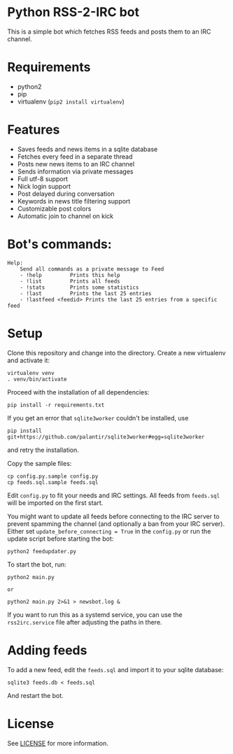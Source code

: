 Python RSS-2-IRC bot
====

This is a simple bot which fetches RSS feeds and posts them to an IRC channel.

# Requirements

- python2
- pip
- virtualenv (`pip2 install virtualenv`)

# Features

- Saves feeds and news items in a sqlite database
- Fetches every feed in a separate thread
- Posts new news items to an IRC channel
- Sends information via private messages
- Full utf-8 support
- Nick login support
- Post delayed during conversation
- Keywords in news title filtering support
- Customizable post colors
- Automatic join to channel on kick

# Bot's commands:

```
Help:
    Send all commands as a private message to Feed
    - !help         Prints this help
    - !list         Prints all feeds
    - !stats        Prints some statistics
    - !last         Prints the last 25 entries
    - !lastfeed <feedid> Prints the last 25 entries from a specific feed
```

# Setup 

Clone this repository and change into the directory. Create a new virtualenv and activate it:

```
virtualenv venv
. venv/bin/activate
```

Proceed with the installation of all dependencies:

```
pip install -r requirements.txt
```

If you get an error that `sqlite3worker` couldn't be installed, use 

```
pip install git+https://github.com/palantir/sqlite3worker#egg=sqlite3worker
```

and retry the installation.

Copy the sample files:

```
cp config.py.sample config.py
cp feeds.sql.sample feeds.sql
```

Edit `config.py` to fit your needs and IRC settings. All feeds from `feeds.sql` will be imported on the first start.

You might want to update all feeds before connecting to the IRC server to prevent spamming the channel (and optionally a ban from your IRC server). Either set `update_before_connecting = True` in the `config.py` or run the update script before starting the bot:

```
python2 feedupdater.py
```

To start the bot, run:
```
python2 main.py
```
    or
```
python2 main.py 2>&1 > newsbot.log &
```

If you want to run this as a systemd service, you can use the `rss2irc.service` file after adjusting the paths in there.

# Adding feeds
To add a new feed, edit the `feeds.sql` and import it to your sqlite database:

```
sqlite3 feeds.db < feeds.sql
```

And restart the bot.

# License

See [LICENSE](./LICENSE.md) for more information.
